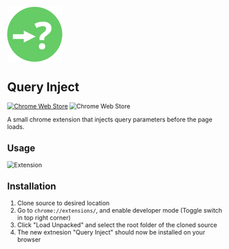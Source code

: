 ![icon](https://raw.githubusercontent.com/matthewnitschke/query-inject/master/icons/128-enabled.png)

# Query Inject

[![Chrome Web Store](https://img.shields.io/chrome-web-store/v/cjglgegdmjocojbgocdjnpkkeongjmlg)](https://chrome.google.com/webstore/detail/query-inject/cjglgegdmjocojbgocdjnpkkeongjmlg) ![Chrome Web Store](https://img.shields.io/chrome-web-store/users/cjglgegdmjocojbgocdjnpkkeongjmlg)

A small chrome extension that injects query parameters before the page loads.

## Usage
![Extension](https://user-images.githubusercontent.com/6363089/108611159-fb1ae880-7398-11eb-8187-47fc6d1ace9c.png)



## Installation

1. Clone source to desired location
2. Go to `chrome://extensions/`, and enable developer mode (Toggle switch in top right corner)
3. Click "Load Unpacked" and select the root folder of the cloned source
4. The new extnesion "Query Inject" should now be installed on your browser
